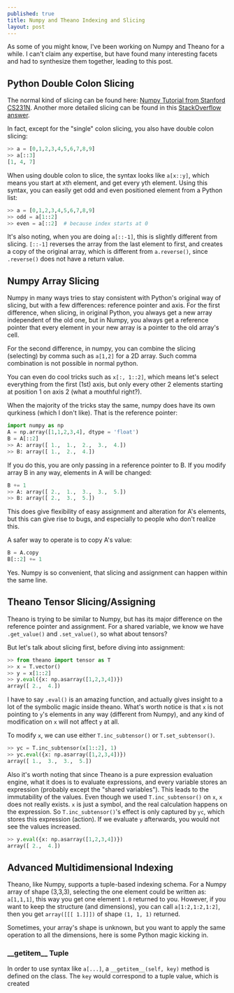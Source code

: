 ```yaml
---
published: true
title: Numpy and Theano Indexing and Slicing
layout: post
---
```









As some of you might know, I've been working on Numpy and Theano for a while. I can't claim any expertise, but have found many interesting facets and had to synthesize them together, leading to this post.

## Python Double Colon Slicing

The normal kind of slicing can be found here: [Numpy Tutorial from Stanford CS231N](http://cs231n.github.io/python-numpy-tutorial/). Another more detailed slicing can be found in this [StackOverflow answer](http://stackoverflow.com/questions/509211/explain-pythons-slice-notation).

In fact, except for the "single" colon slicing, you also have double colon slicing:

```python
>> a = [0,1,2,3,4,5,6,7,8,9]
>> a[::3]
[1, 4, 7]
```

When using double colon to slice, the syntax looks like `a[x::y]`, which means you start at xth element, and get every yth element. Using this syntax, you can easily get odd and even positioned element from a Python list:

```python
>> a = [0,1,2,3,4,5,6,7,8,9]
>> odd = a[1::2]
>> even = a[::2]  # because index starts at 0
```

It's also noting, when you are doing `a[::-1]`, this is slightly different from slicing. `[::-1]` reverses the array from the last element to first, and creates a copy of the original array, which is different from `a.reverse()`, since `.reverse()` does not have a return value.

## Numpy Array Slicing

Numpy in many ways tries to stay consistent with Python's original way of slicing, but with a few differences: reference pointer and axis. For the first difference, when slicing, in original Python, you always get a new array independent of the old one, but in Numpy, you always get a reference pointer that every element in your new array is a pointer to the old array's cell.

For the second difference, in numpy, you can combine the slicing (selecting) by comma such as `a[1,2]` for a 2D array. Such comma combination is not possible in normal python.

You can even do cool tricks such as `x[:, 1::2]`, which means let's select everything from the first (1st) axis, but only every other 2 elements starting at position 1 on axis 2 (what a mouthful right?).

When the majority of the tricks stay the same, numpy does have its own qurkiness (which I don't like). That is the reference pointer:

```python
import numpy as np
A = np.array([1,1,2,3,4], dtype = 'float')
B = A[::2]
>> A: array([ 1.,  1.,  2.,  3.,  4.])
>> B: array([ 1.,  2.,  4.])
```

If you do this, you are only passing in a reference pointer to B. If you modify array B in any way, elements in A will be changed:

```python
B += 1
>> A: array([ 2.,  1.,  3.,  3.,  5.])
>> B: array([ 2.,  3.,  5.])
```

This does give flexibility of easy assignment and alteration for A's elements, but this can give rise to bugs, and especially to people who don't realize this.

A safer way to operate is to copy A's value:

```python
B = A.copy
B[::2] += 1
```

Yes. Numpy is so convenient, that slicing and assignment can happen within the same line.

## Theano Tensor Slicing/Assigning

Theano is trying to be similar to Numpy, but has its major difference on the reference pointer and assignment. For a shared variable, we know we have `.get_value()` and `.set_value()`, so what about tensors?

But let's talk about slicing first, before diving into assignment:

```python
>> from theano import tensor as T
>> x = T.vector()
>> y = x[1::2]
>> y.eval({x: np.asarray([1,2,3,4])})
array([ 2.,  4.])
```

I have to say `.eval()` is an amazing function, and actually gives insight to a lot of the symbolic magic inside theano. What's worth notice is that `x` is not pointing to `y`'s elements in any way (different from Numpy), and any kind of modification on `x` will not affect `y` at all.

To modify `x`, we can use either `T.inc_subtensor()` or `T.set_subtensor()`.

```python
>> yc = T.inc_subtensor(x[1::2], 1)
>> yc.eval({x: np.asarray([1,2,3,4])})
array([ 1.,  3.,  3.,  5.])
```
Also it's worth noting that since Theano is a pure expression evaluation engine, what it does is to evaluate expressions, and every variable stores an expression (probably except the "shared variables"). This leads to the immutability of the values. Even though we used `T.inc_subtensor()` on `x`, `x` does not really exists. `x` is just a symbol, and the real calculation happens on the expression. So `T.inc_subtensor()`'s effect is only captured by `yc`, which stores this expression (action). If we evaluate `y` afterwards, you would not see the values increased.

```python
>> y.eval({x: np.asarray([1,2,3,4])})
array([ 2.,  4.])
```
## Advanced Multidimensional Indexing

Theano, like Numpy, supports a tuple-based indexing schema. For a Numpy array of shape (3,3,3), selecting the one element could be written as: `a[1,1,1]`, this way you get one element `1.0` returned to you. However, if you want to keep the structure (and dimensions), you can call `a[1:2,1:2,1:2]`, then you get `array([[[ 1.]]])` of shape `(1, 1, 1)` returned.

Sometimes, your array's shape is unknown, but you want to apply the same operation to all the dimensions, here is some Python magic kicking in. 

### \_\_getitem\_\_ Tuple
In order to use syntax like `a[...]`, a `__getitem__(self, key)` method is defined on the class. The `key` would correspond to a tuple value, which is created 


